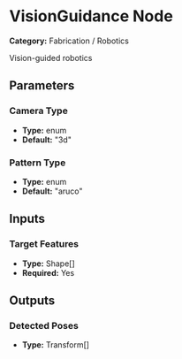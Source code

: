 
# VisionGuidance Node

**Category:** Fabrication / Robotics

Vision-guided robotics

## Parameters


### Camera Type
- **Type:** enum
- **Default:** "3d"





### Pattern Type
- **Type:** enum
- **Default:** "aruco"





## Inputs


### Target Features
- **Type:** Shape[]
- **Required:** Yes



## Outputs


### Detected Poses
- **Type:** Transform[]




